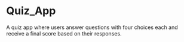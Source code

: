 # Quiz_App
A quiz app where users answer questions with four choices each and receive a final score based on their responses.
